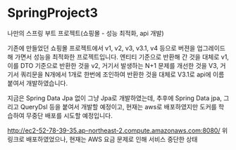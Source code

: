 # SpringProject3
나만의 스프링 부트 프로젝트(쇼핑몰 - 성능 최적화, api 개발)

기존에 만들었던 쇼핑몰 프로젝트에서 v1, v2, v3, v3.1, v4 등으로 버젼을 업그레이드해 가면서 성능을 최적화한 프로젝트입니다. 엔티티 기준으로 반환해 간 것을 대체로 v1, 이를 DTO 기준으로 반환한 것을 v2, 거기서 발생하는 N+1 문제를 개선한 것을 V3, 거기서 쿼리문을 N개에서 1개로 한번에 조인하여 반환한 것을 대체로 V3.1로 api에 이름 붙여서 개발하였습니다.

지금은 Spring Data Jpa 없이 그냥 Jpa로 개발하였는데, 추후에 Spring Data jpa, 그리고 QueryDsl 등을 붙여서 개발할 예정이고, 현재는 aws로 배포하였지만 도커를 학습하여 무중단 배포를 시도할 예정입니다.

http://ec2-52-78-39-35.ap-northeast-2.compute.amazonaws.com:8080/
위 링크로 배포하였었으나, 현재는 AWS 요금 문제로 인해 서비스 중단한 상태
